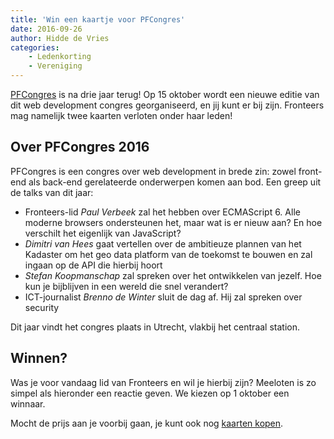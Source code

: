 ```yaml
---
title: 'Win een kaartje voor PFCongres'
date: 2016-09-26
author: Hidde de Vries
categories:
    - Ledenkorting
    - Vereniging
---
```


[PFCongres](http://www.pfcongres.nl/) is na drie jaar terug! Op 15 oktober wordt een nieuwe editie van dit web development congres georganiseerd, en jij kunt er bij zijn. Fronteers mag namelijk twee kaarten verloten onder haar leden!

## Over PFCongres 2016

PFCongres is een congres over web development in brede zin: zowel front-end als back-end gerelateerde onderwerpen komen aan bod. Een greep uit de talks van dit jaar:

-   Fronteers-lid _Paul Verbeek_ zal het hebben over ECMAScript 6. Alle moderne browsers ondersteunen het, maar wat is er nieuw aan? En hoe verschilt het eigenlijk van JavaScript?
-   _Dimitri van Hees_ gaat vertellen over de ambitieuze plannen van het Kadaster om het geo data platform van de toekomst te bouwen en zal ingaan op de API die hierbij hoort
-   _Stefan Koopmanschap_ zal spreken over het ontwikkelen van jezelf. Hoe kun je bijblijven in een wereld die snel verandert?
-   ICT-journalist _Brenno de Winter_ sluit de dag af. Hij zal spreken over security

Dit jaar vindt het congres plaats in Utrecht, vlakbij het centraal station.

## Winnen?

Was je voor vandaag lid van Fronteers en wil je hierbij zijn? Meeloten is zo simpel als hieronder een reactie geven. We kiezen op 1 oktober een winnaar.

Mocht de prijs aan je voorbij gaan, je kunt ook nog [kaarten kopen](http://www.pfcongres.nl/kaartverkoop/).
